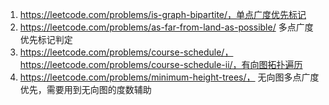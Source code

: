 1. https://leetcode.com/problems/is-graph-bipartite/，单点广度优先标记
2. https://leetcode.com/problems/as-far-from-land-as-possible/ 多点广度优先标记判定
3. https://leetcode.com/problems/course-schedule/，
    https://leetcode.com/problems/course-schedule-ii/，有向图拓扑遍历
4. https://leetcode.com/problems/minimum-height-trees/， 无向图多点广度优先，需要用到无向图的度数辅助
